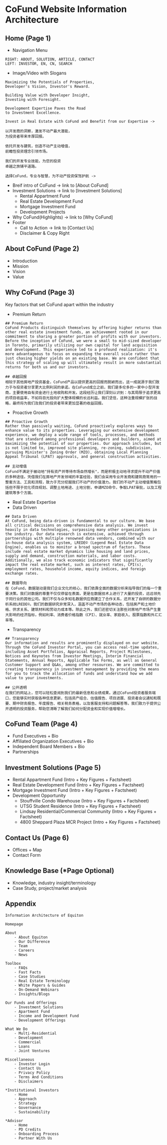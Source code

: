 # CoFund Website Information Architecture

## Home (Page 1)

- Navigation Menu
```
RIGHT: ABOUT, SOLUTION, ARTICLE, CONTACT
LEFT: INVESTOR, EN, CN, SEARCH
```
- Image/Video with Slogans
```
Maximizing the Potentials of Properties,
Developer's Vision, Investor's Reward.

Building Value with Developer Insight, 
Investing with Foresight.

Development Expertise Paves the Road 
to Investment Excellence.

Invest in Real Estate with CoFund and Benefit from our Expertise ->
```

```
以开发商的洞察，激发不动产最大潜能，
为投资者带来丰厚回报。

依托开发与建筑，创造不动产主动增值，
前瞻性投资理念引领市场。

我们的开发专业技能，为您的投资
卓越之旅铺平道路。

选择CoFund，专业与智慧，为不动产投资保驾护航 ->
```
- Breif intro of CoFund -> link to [About CoFund]
- Investment Solutions -> link to [Investment Solutions]
  - Rental Appartment Fund
  - Real Estate Development Fund
  - Mortgage Investment Fund
  - Development Projects
- Why CoFund(Highlights) -> link to [Why CoFund]
- Footer
  - Call to Action -> link to [Contact Us]
  - Disclaimer & Copy Right

## About CoFund (Page 2)

- Introduction
- Mission
- Vision
- Value

## Why CoFund (Page 3)

Key factors that set CoFund apart within the industry

- Premium Return
```
## Premium Return
CoFund Products distinguish themselves by offering higher returns than other real estate investment funds, an achievement rooted in our commitment to sharing a greater portion of profits with our investors. Before the inception of CoFund, we were a small to mid-sized developer in Toronto, primarily utilizing our own capital for land acquisition and development. This experience led to a profound realization: it's more advantageous to focus on expanding the overall scale rather than just chasing higher yields on an existing base. We are confident that this strategy of scaling up will ultimately result in more substantial returns for both us and our investors.

## 卓越回报
相较于其他房地产投资基金，CoFund产品以提供更高的回报而脱颖而出，这一成就源于我们致力于与投资者分享更大比例利润的承诺。在CoFund成立之前，我们是多伦多的一家中小型开发商，主要使用自有资金进行土地收购和开发。这段经历让我们深刻认识到：与其局限于追求更高的项目收益率，不如将目光投向扩大整体规模的长远利益。我们坚信，这种注重规模扩张的战略，最终将为我们及我们的投资者带来更加显著的收益回报。
```
- Proactive Growth
```
## Proactive Growth
Rather than passively waiting, CoFund proactively explores ways to enhance value to its properties. Leveraging our extensive development experience, we deploy a wide range of tools, processes, and methods that are standard among professional developers and builders, aimed at maximizing the potential of our properties. Our approach includes, but is not limited to, improved site planning, re-zoning, subdivision, pursuing Minister's Zoning Order (MZO), obtaining Local Planning Appeal Tribunal (LPAT) approvals, and general construction activities.

## 主动增值
CoFund不满足于被动地"持有资产并等待市场自然增长"，而是积极主动地寻求提升不动产价值的多种途径。凭借我们在房地产开发领域的丰富经验，我们会采用专业开发商和建筑商常用的一整套方法、工具和流程，致力于充分挖掘我们不动产的价值潜力。我们的不动产主动增值策略包括但不限于优化项目规划、调整土地用途、土地分割，申请MZO命令，争取LPAT审批，以及工程建筑等多个方面。
```

- Real Estate Expertise
- Data Driven
```
## Data Driven
At CoFund, being data-driven is fundamental to our culture. We base all critical decisions on comprehensive data analysis. We invest heavily in data technologies, surpassing many other organizations in the industry. Our data research is extensive, achieved through partnerships with multiple renowned data vendors, combined with our in-house data analysis system, LREDE© (Legend Real Estate Data Engine), enables us to monitor a broad spectrum of factors. These include real estate market dynamics like housing and land prices, supply and demand, construction materials, and labor costs. Additionally, we also track economic indicators that significantly impact the real estate market, such as interest rates, CPI(s), employment rates, household income, equity indices, and foreign exchange rates.

## 数据导向
在 CoFund，数据驱动是我们企业文化的核心，我们依靠全面的数据分析来指导我们的每一个重要决策。我们对数据的尊重不仅仅停留在表面，更是在数据技术上进行了大量的投资，远远领先于同行业的其他公司。我们不仅与众多知名数据供应商建立了合作关系，还开发了自研的数据分析系统LREDE©。我们的数据研究非常深入，涵盖不动产市场的各种动态，包括房产和土地价格、供求关系、建筑材料和劳动力成本等。除此之外，我们还密切关注那些对房地产市场产生重大影响的经济指标，例如利率、消费者价格指数（CPI）、就业率、家庭收入、股票指数和外汇汇率等。
```
- Transparency
```
## Transparency
Our information and results are prominently displayed on our website. Through the CoFund Investor Portal, you can access real-time updates, including Asset Portfolios, Appraisal Reports, Project Milestones, Notices and Keynotes from Investor Meetings, Interim Financial Statements, Annual Reports, Applicable Tax Forms, as well as General Customer Support and Q&As, among other resources. We are committed to creating transparency in investment management by providing the means for you to track the allocation of funds and understand how we add value to your investments.

## 公开透明
在我们的网站上，您可以轻松查阅到我们的最新信息和业绩成果。通过CoFund投资者服务端口，您能够实时获取各种信息更新，包括资产组合、估值报告、项目进展、投资者会议通知和既要、期中财务报告、年度报告、相关税务表格，以及客服支持和问题解答等。我们致力于提供公开透明的投资服务，帮助您清晰了解我们如何分配资金和实现价值增增长。
```

## CoFund Team (Page 4)

- Fund Executives + Bio
- Affiliated Organization Executives + Bio
- Independent Board Members + Bio
- Partnerships

## Investment Solutions (Page 5)

- Rental Appartment Fund (Intro + Key Figures + Factsheet)
- Real Estate Development Fund (Intro + Key Figures + Factsheet)
- Mortgage Investment Fund (Intro + Key Figures + Factsheet)
- Development Opportunity
  - Stouffville Condo Warehouse (Intro + Key Figures + Factsheet)
  - UTSG Student Residence (Intro + Key Figures + Factsheet)
  - Lindsay Residential/Commercial Community (Intro + Key Figures + Factsheet)
  - 4800 Sheppard Plaza MCR Project (Intro + Key Figures + Factsheet)

## Contact Us (Page 6)

- Offices + Map
- Contact Form

## Knowledge Base (*Page Optional)

- Knowledge, industry insight/terminology
- Case Study, project/market analysis

## Appendix

```
Information Architecture of Equiton

Homepage

About
    - About Equiton
    - Our Difference
    - Team
    - Careers
    - News

Toolbox
    - FAQs
    - Fast Facts
    - Case Studies
    - Real Estate Terminology
    - White Papers & Guides
    - On-Demand Webinars
    - Insights/Blogs

Our Funds and Offerings
    - Investment Solutions
    - Apartment Fund
    - Income and Development Fund
    - Development Offerings

What We Do
    - Multi-Residential
    - Development
    - Commercial
    - Loans
    - Joint Ventures

Miscellaneous
    - Investor Login
    - Contact Us
    - Privacy Policy
    - Terms And Conditions
    - Disclaimers

*Institutional Investors
    - Home
    - Approach
    - Strategy
    - Governance
    - Sustainability

*Advisor
    - Home
    - PD Credits
    - Onboarding Process
    - Partner With Us
```
